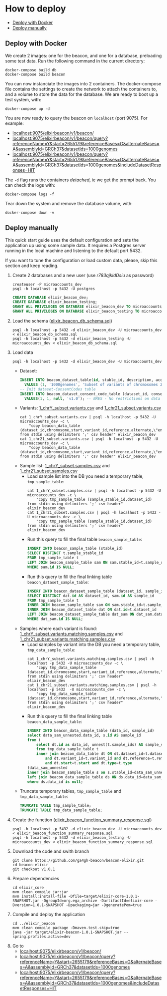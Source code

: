 # How to deploy

* [Deploy with Docker](#deploy-with-docker)
* [Deploy manually](#deploy-manually)

## Deploy with Docker

We create 2 images: one for the beacon, and one for a database, preloading some test data. 
Run the following command in the current directory:

	docker-compose build db
	docker-compose build beacon
	
You can now instanciate the images into 2 containers. The docker-compose file contains the settings to create the network to attach the containers to, and a volume to store the data for the database. We are ready to boot up a test system, with:

	docker-compose up -d
	
You are now ready to query the beacon on `localhost` (port 9075). For example:  

* [localhost:9075/elixirbeacon/v1/beacon/](http://localhost:9075/elixirbeacon/v1/beacon/)
* [localhost:9075/elixirbeacon/v1/beacon/query?referenceName=Y&start=2655179&referenceBases=G&alternateBases=A&assemblyId=GRCh37&datasetIds=1000genomes](http://localhost:9075/elixirbeacon/v1/beacon/query?referenceName=Y&start=2655179&referenceBases=G&alternateBases=A&assemblyId=GRCh37&datasetIds=1000genomes)
* [localhost:9075/elixirbeacon/v1/beacon/query?referenceName=Y&start=2655179&referenceBases=G&alternateBases=A&assemblyId=GRCh37&datasetIds=1000genomes&includeDatasetResponses=HIT](http://localhost:9075/elixirbeacon/v1/beacon/query?referenceName=Y&start=2655179&referenceBases=G&alternateBases=A&assemblyId=GRCh37&datasetIds=1000genomes&includeDatasetResponses=HIT)


The `-d` flag runs the containers _detached_, ie we get the prompt back. You can check the logs with:

	docker-compose logs -f

Tear down the system and remove the database volume, with:

	docker-compose down -v

## Deploy manually

This quick start guide uses the default configuration and sets the application up using some sample data. It requires a Postgres server running in the local machine and listening to the default port 5432.  
  
If you want to tune the configuration or load custom data, please, skip this section and keep reading.  

1. Create 2 databases and a new user (use *r783qjkldDsiu* as password)  
    ```  
    createuser -P microaccounts_dev  
    psql -h localhost -p 5432 -U postgres  
    ```  
    ```sql  
    CREATE DATABASE elixir_beacon_dev;  
    CREATE DATABASE elixir_beacon_testing;  
    GRANT ALL PRIVILEGES ON DATABASE elixir_beacon_dev TO microaccounts_dev;  
    GRANT ALL PRIVILEGES ON DATABASE elixir_beacon_testing TO microaccounts_dev;  
    ```  
2. Load the schema ([elixir_beacon_db_schema.sql](db/db/db_schema.sql))  
    ```  
    psql -h localhost -p 5432 -d elixir_beacon_dev -U microaccounts_dev < elixir_beacon_db_schema.sql  
    psql -h localhost -p 5432 -d elixir_beacon_testing -U microaccounts_dev < elixir_beacon_db_schema.sql  
    ```  
3. Load data 
    ```  
    psql -h localhost -p 5432 -d elixir_beacon_dev -U microaccounts_dev  
    ```  
    * Dataset:
        ```sql  
        INSERT INTO beacon_dataset_table(id, stable_id, description, access_type, reference_genome, variant_cnt, call_cnt, sample_cnt)  
          VALUES (1, '1000genomes', 'Subset of variants of chromosomes 22 and Y from the 1000 genomes project', 'PUBLIC', 'GRCh37', 3119, 8513330, 2504);
        -- Init dataset-ConsentCodes table
        INSERT INTO beacon_dataset_consent_code_table (dataset_id, consent_code_id , additional_constraint, version) 
          VALUES(1, 1, null, 'v1.0'); -- NRES - No restrictions on data use
        ```  
   * Variants: [1_chrY_subset.variants.csv](db/db/data/1_chrY_subset.variants.csv) and [1_chr21_subset.variants.csv](db/db/data/1_chr21_subset.variants.csv)
        ```  
        cat 1_chrY_subset.variants.csv | psql -h localhost -p 5432 -U microaccounts_dev -c \
            "copy beacon_data_table (dataset_id,chromosome,start,variant_id,reference,alternate,\"end\","type",sv_length,variant_cnt,call_cnt,sample_cnt,frequency,matching_sample_cnt) from stdin using delimiters ';' csv header" elixir_beacon_dev
        cat 1_chr21_subset.variants.csv | psql -h localhost -p 5432 -U microaccounts_dev -c \
            "copy beacon_data_table (dataset_id,chromosome,start,variant_id,reference,alternate,\"end\","type",sv_length,variant_cnt,call_cnt,sample_cnt,frequency,matching_sample_cnt) from stdin using delimiters ';' csv header" elixir_beacon_dev
        ```  
   * Sample list: [1_chrY_subset.samples.csv](db/db/data/1_chrY_subset.samples.csv)  and [1_chr21_subset.samples.csv](db/db/data/1_chr21_subset.samples.csv)
        * Load sample list into the DB you need a temporary table, `tmp_sample_table`:
            ```  
            cat 1_chrY_subset.samples.csv | psql -h localhost -p 5432 -U microaccounts_dev -c \
                "copy tmp_sample_table (sample_stable_id,dataset_id) from stdin using delimiters ';' csv header" elixir_beacon_dev
            cat 1_chr21_subset.samples.csv | psql -h localhost -p 5432 -U microaccounts_dev -c \
                "copy tmp_sample_table (sample_stable_id,dataset_id) from stdin using delimiters ';' csv header" elixir_beacon_dev
            ```  
        * Run this query to fill the final table `beacon_sample_table`:
            ```sql
            INSERT INTO beacon_sample_table (stable_id)
            SELECT DISTINCT t.sample_stable_id
            FROM tmp_sample_table t
            LEFT JOIN beacon_sample_table sam ON sam.stable_id=t.sample_stable_id
            WHERE sam.id IS NULL;
            ```
        * Run this query to fill the final linking table `beacon_dataset_sample_table`:
            ```sql
            INSERT INTO beacon_dataset_sample_table (dataset_id, sample_id)
            SELECT DISTINCT dat.id AS dataset_id, sam.id AS sample_id
            FROM tmp_sample_table t
            INNER JOIN beacon_sample_table sam ON sam.stable_id=t.sample_stable_id
            INNER JOIN beacon_dataset_table dat ON dat.id=t.dataset_id
            LEFT JOIN beacon_dataset_sample_table dat_sam ON dat_sam.dataset_id=dat.id AND dat_sam.sample_id=sam.id
            WHERE dat_sam.id IS NULL;
            ```
   * Samples where each variant is found: [1_chrY_subset.variants.matching.samples.csv](db/db/data/1_chrY_subset.variants.matching.samples.csv)  and [1_chr21_subset.variants.matching.samples.csv](db/db/data/1_chr21_subset.variants.matching.samples.csv)
       * Load samples by variant into the DB you need a temporary table, `tmp_data_sample_table`:
            ```  
            cat 1_chrY_subset.variants.matching.samples.csv | psql -h localhost -p 5432 -U microaccounts_dev -c \
                "copy tmp_data_sample_table (dataset_id,chromosome,start,variant_id,reference,alternate,"type",sample_ids) from stdin using delimiters ';' csv header" elixir_beacon_dev
            cat 1_chr21_subset.variants.matching.samples.csv | psql -h localhost -p 5432  -U microaccounts_dev -c \
                "copy tmp_data_sample_table (dataset_id,chromosome,start,variant_id,reference,alternate,"type",sample_ids) from stdin using delimiters ';' csv header" elixir_beacon_dev
            ```  
        * Run this query to fill the final linking table `beacon_data_sample_table`:
            ```sql
            INSERT INTO beacon_data_sample_table (data_id, sample_id)
            select data_sam_unnested.data_id, s.id AS sample_id
            from (
                select dt.id as data_id, unnest(t.sample_ids) AS sample_stable_id
                from tmp_data_sample_table t
                inner join beacon_data_table dt ON dt.dataset_id=t.dataset_id and dt.chromosome=t.chromosome
                    and dt.variant_id=t.variant_id and dt.reference=t.reference and dt.alternate=t.alternate
                    and dt.start=t.start and dt.type=t.type 
            )data_sam_unnested
            inner join beacon_sample_table s on s.stable_id=data_sam_unnested.sample_stable_id
            left join beacon_data_sample_table ds ON ds.data_id=data_sam_unnested.data_id and ds.sample_id=s.id
            where ds.data_id is null;
            ```
    * Truncate temporary tables, `tmp_sample_table` and `tmp_data_sample_table`:
        ```sql
        TRUNCATE TABLE tmp_sample_table;
        TRUNCATE TABLE tmp_data_sample_table;
        ```
5. Create the function ([elixir_beacon_function_summary_response.sql](db/db/db_functions.sql))  
    ```  
    psql -h localhost -p 5432 -d elixir_beacon_dev -U microaccounts_dev < elixir_beacon_function_summary_response.sql  
    psql -h localhost -p 5432 -d elixir_beacon_testing -U microaccounts_dev < elixir_beacon_function_summary_response.sql  
    ```  
6. Download the code  and swith branch
    ```  
    git clone https://github.com/ga4gh-beacon/beacon-elixir.git  
    cd beacon-elixir
    git checkout v1.0.1
    ```  
7. Prepare dependencies  
    ```  
    cd elixir_core  
    mvn clean compile jar:jar  
    mvn install:install-file -Dfile=target/elixir-core-1.0.1-SNAPSHOT.jar -DgroupId=org.ega_archive -DartifactId=elixir-core -Dversion=1.0.1-SNAPSHOT -Dpackaging=jar -DgeneratePom=true
    ```  
8. Compile and deploy the application  
    ```  
    cd ../elixir_beacon  
    mvn clean compile package -Dmaven.test.skip=true
    java -jar target/elixir-beacon-1.0.1-SNAPSHOT.jar --spring.profiles.active=dev  
    ```  
9. Go to   
    * [localhost:9075/elixirbeacon/v1/beacon/](http://localhost:9075/elixirbeacon/v1/beacon/)  
    * [localhost:9075/elixirbeacon/v1/beacon/query?referenceName=Y&start=2655179&referenceBases=G&alternateBases=A&assemblyId=GRCh37&datasetIds=1000genomes](http://localhost:9075/elixirbeacon/v1/beacon/query?referenceName=Y&start=2655179&referenceBases=G&alternateBases=A&assemblyId=GRCh37&datasetIds=1000genomes)  
    * [localhost:9075/elixirbeacon/v1/beacon/query?referenceName=Y&start=2655179&referenceBases=G&alternateBases=A&assemblyId=GRCh37&datasetIds=1000genomes&includeDatasetResponses=HIT](http://localhost:9075/elixirbeacon/v1/beacon/query?referenceName=Y&start=2655179&referenceBases=G&alternateBases=A&assemblyId=GRCh37&datasetIds=1000genomes&includeDatasetResponses=HIT)  
